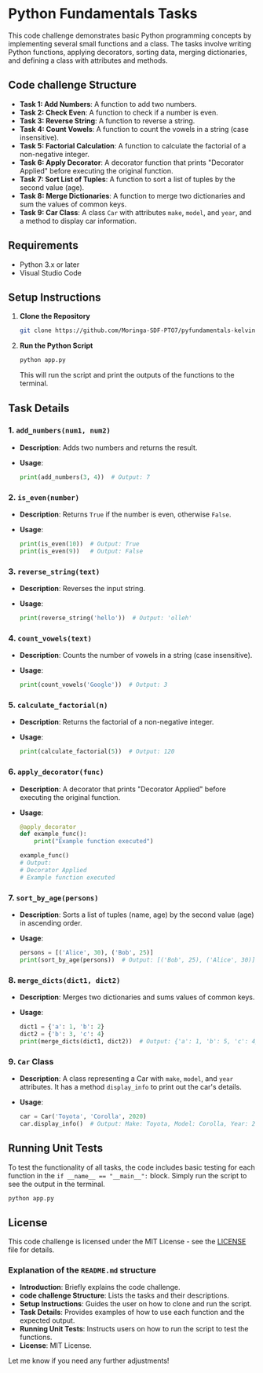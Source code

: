 # Python Fundamentals Tasks

This code challenge demonstrates basic Python programming concepts by implementing several small functions and a class. The tasks involve writing Python functions, applying decorators, sorting data, merging dictionaries, and defining a class with attributes and methods.

## Code challenge Structure

- **Task 1: Add Numbers**: A function to add two numbers.
- **Task 2: Check Even**: A function to check if a number is even.
- **Task 3: Reverse String**: A function to reverse a string.
- **Task 4: Count Vowels**: A function to count the vowels in a string (case insensitive).
- **Task 5: Factorial Calculation**: A function to calculate the factorial of a non-negative integer.
- **Task 6: Apply Decorator**: A decorator function that prints "Decorator Applied" before executing the original function.
- **Task 7: Sort List of Tuples**: A function to sort a list of tuples by the second value (age).
- **Task 8: Merge Dictionaries**: A function to merge two dictionaries and sum the values of common keys.
- **Task 9: Car Class**: A class `Car` with attributes `make`, `model`, and `year`, and a method to display car information.

## Requirements

- Python 3.x or later
- Visual Studio Code

## Setup Instructions

1. **Clone the Repository**

   ```bash
   git clone https://github.com/Moringa-SDF-PTO7/pyfundamentals-kelvin-musembi.git
   ```

2. **Run the Python Script**

   ```bash
   python app.py
   ```

   This will run the script and print the outputs of the functions to the terminal.

## Task Details

### 1. `add_numbers(num1, num2)`

- **Description**: Adds two numbers and returns the result.
- **Usage**:

     ```python
     print(add_numbers(3, 4))  # Output: 7
     ```

### 2. `is_even(number)`

- **Description**: Returns `True` if the number is even, otherwise `False`.
- **Usage**:

     ```python
     print(is_even(10))  # Output: True
     print(is_even(9))   # Output: False
     ```

### 3. `reverse_string(text)`

- **Description**: Reverses the input string.
- **Usage**:

     ```python
     print(reverse_string('hello'))  # Output: 'olleh'
     ```

### 4. `count_vowels(text)`

- **Description**: Counts the number of vowels in a string (case insensitive).
- **Usage**:

     ```python
     print(count_vowels('Google'))  # Output: 3
     ```

### 5. `calculate_factorial(n)`

- **Description**: Returns the factorial of a non-negative integer.
- **Usage**:

     ```python
     print(calculate_factorial(5))  # Output: 120
     ```

### 6. `apply_decorator(func)`

- **Description**: A decorator that prints "Decorator Applied" before executing the original function.
- **Usage**:

     ```python
     @apply_decorator
     def example_func():
         print("Example function executed")

     example_func()
     # Output:
     # Decorator Applied
     # Example function executed
     ```

### 7. `sort_by_age(persons)`

- **Description**: Sorts a list of tuples (name, age) by the second value (age) in ascending order.
- **Usage**:

     ```python
     persons = [('Alice', 30), ('Bob', 25)]
     print(sort_by_age(persons))  # Output: [('Bob', 25), ('Alice', 30)]
     ```

### 8. `merge_dicts(dict1, dict2)`

- **Description**: Merges two dictionaries and sums values of common keys.
- **Usage**:

     ```python
     dict1 = {'a': 1, 'b': 2}
     dict2 = {'b': 3, 'c': 4}
     print(merge_dicts(dict1, dict2))  # Output: {'a': 1, 'b': 5, 'c': 4}
     ```

### 9. `Car` Class

- **Description**: A class representing a Car with `make`, `model`, and `year` attributes. It has a method `display_info` to print out the car's details.
- **Usage**:

     ```python
     car = Car('Toyota', 'Corolla', 2020)
     car.display_info()  # Output: Make: Toyota, Model: Corolla, Year: 2020
     ```

## Running Unit Tests

To test the functionality of all tasks, the code includes basic testing for each function in the `if __name__ == "__main__":` block. Simply run the script to see the output in the terminal.

```bash
python app.py
```

## License

This code challenge is licensed under the MIT License - see the [LICENSE](LICENSE) file for details.

### Explanation of the `README.md` structure

- **Introduction**: Briefly explains the code challenge.
- **code challenge Structure**: Lists the tasks and their descriptions.
- **Setup Instructions**: Guides the user on how to clone and run the script.
- **Task Details**: Provides examples of how to use each function and the expected output.
- **Running Unit Tests**: Instructs users on how to run the script to test the functions.
- **License**: MIT License.

Let me know if you need any further adjustments!
